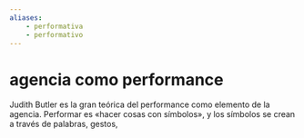 ```yaml
---
aliases:
    - performativa
    - performativo
---
```

# agencia como performance

Judith Butler es la gran teórica del performance como elemento de la agencia. Performar es «hacer cosas con símbolos», y los símbolos se crean a través de palabras, gestos, 
